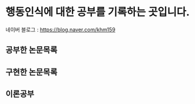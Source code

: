 행동인식에 대한 공부를 기록하는 곳입니다.
========================================
네이버 블로그 : https://blog.naver.com/khm159


공부한 논문목록
------

구현한 논문목록
------

이론공부
------
